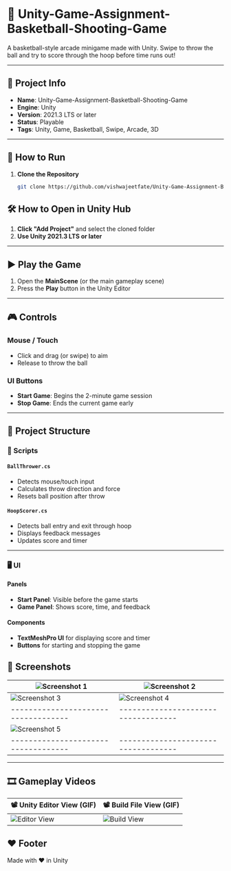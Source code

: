 # 🏀 Unity-Game-Assignment-Basketball-Shooting-Game

A basketball-style arcade minigame made with Unity. Swipe to throw the ball and try to score through the hoop before time runs out!

---

## 📌 Project Info

- **Name**: Unity-Game-Assignment-Basketball-Shooting-Game  
- **Engine**: Unity  
- **Version**: 2021.3 LTS or later  
- **Status**: Playable  
- **Tags**: Unity, Game, Basketball, Swipe, Arcade, 3D

---

## 🚀 How to Run

1. **Clone the Repository**  
   ```bash
   git clone https://github.com/vishwajeetfate/Unity-Game-Assignment-Basketball-Shooting-Game.git


## 🛠 How to Open in Unity Hub

1. **Click "Add Project"** and select the cloned folder  
2. **Use Unity 2021.3 LTS or later**

---

## ▶️ Play the Game

1. Open the **MainScene** (or the main gameplay scene)  
2. Press the **Play** button in the Unity Editor

---

## 🎮 Controls

### Mouse / Touch
- Click and drag (or swipe) to aim  
- Release to throw the ball

### UI Buttons
- **Start Game**: Begins the 2-minute game session  
- **Stop Game**: Ends the current game early

---

## 📁 Project Structure

### 🔧 Scripts

#### `BallThrower.cs`
- Detects mouse/touch input  
- Calculates throw direction and force  
- Resets ball position after throw

#### `HoopScorer.cs`
- Detects ball entry and exit through hoop  
- Displays feedback messages  
- Updates score and timer

---

### 🖥 UI

#### Panels
- **Start Panel**: Visible before the game starts  
- **Game Panel**: Shows score, time, and feedback

#### Components
- **TextMeshPro UI** for displaying score and timer  
- **Buttons** for starting and stopping the game



## 📸 Screenshots

| ![Screenshot 1](ScreenShots/1.png) | ![Screenshot 2](ScreenShots/2.png) |
|-----------------------------------|-----------------------------------|
| ![Screenshot 3](ScreenShots/3.png) | ![Screenshot 4](ScreenShots/4.png) |
|-----------------------------------|-----------------------------------|
| ![Screenshot 5](ScreenShots/5.png) |                                   |
|-----------------------------------|-----------------------------------|

---

## 🎞 Gameplay Videos

| 📽 **Unity Editor View (GIF)** | 📽 **Build File View (GIF)** |
|-------------------------------|------------------------------|
| ![Editor View](ScreenShots/Unity%20editor%20Screen%20Recording.gif) | ![Build View](ScreenShots/Bulid%20ScreenRecording.gif) |


## ❤️ Footer

Made with ❤️ in Unity


